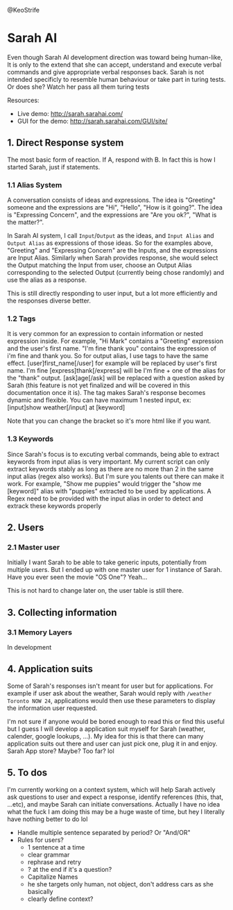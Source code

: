 @KeoStrife

# Sarah AI

Even though Sarah AI development direction was toward being human-like, It is only to the extend that she can accept, understand and execute verbal commands and give appropriate verbal responses back. Sarah is not intended specificly to resemble human behaviour or take part in turing tests. Or does she? Watch her pass all them turing tests

Resources:

- Live demo: http://sarah.sarahai.com/
- GUI for the demo: http://sarah.sarahai.com/GUI/site/

## 1. Direct Response system
                

The most basic form of reaction. If A, respond with B. In fact this is how I started Sarah, just if statements.

### 1.1 Alias System

A conversation consists of ideas and expressions. The idea is "Greeting" someone and the expressions are "Hi", "Hello", "How is it going?". The idea is "Expressing Concern", and the expressions are "Are you ok?", "What is the matter?".

In Sarah AI system, I call `Input`/`Output` as the ideas, and `Input Alias` and `Output Alias` as expressions of those ideas. So for the examples above, "Greeting" and "Expressing Concern" are the Inputs, and the expressions are Input Alias. Similarly when Sarah provides response, she would select the Output matching the Input from user, choose an Output Alias corresponding to the selected Output (currently being chose randomly) and use the alias as a response.

This is still directly responding to user input, but a lot more efficiently and the responses diverse better.

### 1.2 Tags

It is very common for an expression to contain information or nested expression inside. For example, "Hi Mark" contains a "Greeting" expression and the user's first name. "I'm fine thank you" contains the expression of i'm fine and thank you. So for output alias, I use tags to have the same effect. [user]first_name[/user] for example will be replaced by user's first name. I'm fine [express]thank[/express] will be I'm fine + one of the alias for the "thank" output. [ask]age[/ask] will be replaced with a question asked by Sarah (this feature is not yet finalized and will be covered in this documentation once it is). The tag makes Sarah's response becomes dynamic and flexible. You can have maximum 1 nested input, ex: [input]show weather[/input] at [keyword]



Note that you can change the bracket so it's more html like if you want.

### 1.3 Keywords

Since Sarah's focus is to excuting verbal commands, being able to extract keywords from input alias is very important. My current script can only extract keywords stably as long as there are no more than 2 in the same input alias (regex also works). But I'm sure you talents out there can make it work. For example, "Show me puppies" would trigger the "show me [keyword]" alias with "puppies" extracted to be used by applications. A Regex need to be provided with the input alias in order to detect and extrack these keywords properly

## 2. Users

### 2.1 Master user

Initially I want Sarah to be able to take generic inputs, potentially from multiple users. But I ended up with one master user for 1 instance of Sarah. Have you ever seen the movie "OS One"? Yeah...

This is not hard to change later on, the user table is still there.

## 3. Collecting information

###  3.1 Memory Layers

In development

## 4. Application suits

Some of Sarah's responses isn't meant for user but for applications. For example if user ask about the weather, Sarah would reply with `/weather Toronto NOW 24`, applications would then use these parameters to display the information user requested.

I'm not sure if anyone would be bored enough to read this or find this useful but I guess I will develop a application suit myself for Sarah (weather, calender, google lookups, ...). My idea for this is that there can many application suits out there and user can just pick one, plug it in and enjoy. Sarah App store? Maybe? Too far? lol

## 5. To dos

I'm currently working on a context system, which will help Sarah actively ask questions to user and expect a response, identify references (this, that, ...etc), and maybe Sarah can initiate conversations. Actually I have no idea what the fuck I am doing this may be a huge waste of time, but hey I literally have nothing better to do lol

- Handle multiple sentence separated by period? Or "And/OR"
- Rules for users?
	+ 1 sentence at a time
	+ clear grammar
	+ rephrase and retry
	+ ? at the end if it's a question?
	+ Capitalize Names
	+ he she targets only human, not object, don't address cars as she basically
	+ clearly define context?
